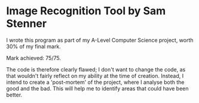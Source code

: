 # Image Recognition Tool by Sam Stenner

I wrote this program as part of my A-Level Computer Science project, worth 30% of my final mark.

Mark achieved: 75/75.

The code is therefore clearly flawed; I don't want to change the code, as that wouldn't fairly reflect on my ability at the time of creation.
Instead, I intend to create a 'post-mortem' of the project, where I analyse both the good and the bad. This will help me to identify areas that
could have been better.
